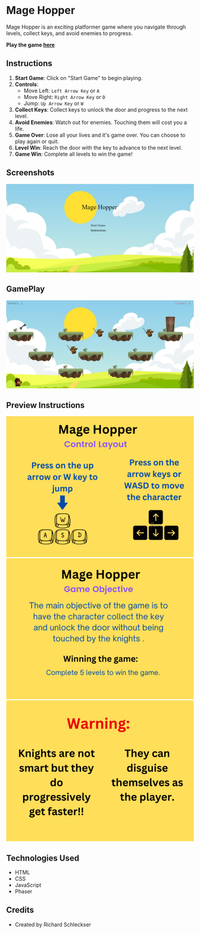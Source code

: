 # Mage Hopper

Mage Hopper is an exciting platformer game where you navigate through levels, collect keys, and avoid enemies to progress.

**Play the game [here](https://rschleckser.github.io/mage-hopper/)**



## Instructions

1. **Start Game**: Click on "Start Game" to begin playing.
2. **Controls**:
   - Move Left: `Left Arrow Key` or `A`
   - Move Right: `Right Arrow Key` or `D`
   - Jump: `Up Arrow Key` or `W`
3. **Collect Keys**: Collect keys to unlock the door and progress to the next level.
4. **Avoid Enemies**: Watch out for enemies. Touching them will cost you a life.
5. **Game Over**: Lose all your lives and it's game over. You can choose to play again or quit.
6. **Level Win**: Reach the door with the key to advance to the next level.
7. **Game Win**: Complete all levels to win the game!

## Screenshots

![Main Menu Screenshot](./img/Main_Menu.png)

## GamePlay

![Gameplay Screenshot](./img/GamePlay.png)

## Preview Instructions

![Game Instructions](./img/instructions_page_1.png)
![Game Instructions](./img/instructions_page_2.png)
![Game Instructions](./img/instructions_page_3.png)

## Technologies Used

- HTML
- CSS
- JavaScript
- Phaser

## Credits

- Created by Richard Schleckser



